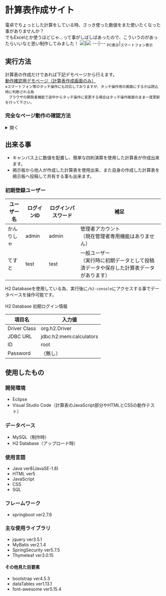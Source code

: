 # 計算表作成サイト
電卓でちょっとした計算をしている時、さっき使った数値をまた使いたくなった事がありませんか？<br>
でもExcelとか使うほどじゃ…って事がしばしばあったので、こういうのがあったらいいなと思い制作してみました！
<img src="/../../../../orioriva/orioriva.github.io/blob/main/img/calculatorpage.png">|<img src="/../../../../orioriva/orioriva.github.io/blob/main/img/calculatorpage-phone.png">
---|---
<sub>PC表示</sub>|<sub>スマートフォン表示</sub>

## 実行方法
計算表の作成だけであれば下記デモページから行えます。<br>
[動作確認用デモページ（計算表作成画面のみ）](https://orioriva.github.io/)<br>
<sub>※スマートフォン等のタッチ操作にも対応しておりますが、タッチ操作用の画面にするかは読込時に判断される為<br>
　ブラウザの開発者機能で途中からタッチ操作に変更する場合はタッチ操作画面のまま一度更新を行って下さい。</sub>

### 完全なページ動作の確認方法
<details>
  <summary>開く</summary>
  <br>
  ※ プロジェクトファイルの実行については、ここではEclipseを使用する前提で説明いたします。<br>
  
  #### 1. プロジェクトをダウンロードする
  ① ページ右上の「<> CODE ▼」をクリックします<br>
  <img src="/../../../../orioriva/orioriva.github.io/blob/main/img/projectDL1.png" width="600px"><br>
  <br>
  ② その中の「Download ZIP」をクリック<br>
  <img src="/../../../../orioriva/orioriva.github.io/blob/main/img/projectDL2.png" height="300px"><br>
  <br>
  ③ ダウンロードしたZIPファイルを好きな場所に展開して下さい<br>
  <img src="/../../../../orioriva/orioriva.github.io/blob/main/img/projectDL3.png" height="200px"><br>
  <br>
  ※ここで後々の混乱回避の為、プロジェクトデータがプロジェクトファイルの直下になっていない場合は<br>
  　中のファイル位置を移動して直しておきましょう<br>
  <img src="/../../../../orioriva/orioriva.github.io/blob/main/img/projectDL4-1.png" width="600px"><br>
  <br>
  <img src="/../../../../orioriva/orioriva.github.io/blob/main/img/projectDL4-2.png" width="600px"><br>
  
  #### 2. プロジェクトを動かしてみる（Eclipse使用）
  ※説明画像のEclipseは[Pleiades](https://mergedoc.osdn.jp/)によって日本語化されています<br>
  <br>
  ① Eclipseを開き、画面左上の「ファイル」から「ファイル・システムからプロジェクトを開く...」を選択<br>
  <img src="/../../../../orioriva/orioriva.github.io/blob/main/img/projectBuild1.png" width="400px"><br>
  <br>
  ② 「ディレクトリー(R)...」をクリック<br>
  <img src="/../../../../orioriva/orioriva.github.io/blob/main/img/projectBuild2.png" width="600px"><br>
  <br>
  ③ プロジェクトを展開したファイルを選択<br>
  <img src="/../../../../orioriva/orioriva.github.io/blob/main/img/projectBuild3.png" width="600px"><br>
  <br>
  ④ 検査が完了すると「完了」が押せるようになるのでクリック<br>
  <img src="/../../../../orioriva/orioriva.github.io/blob/main/img/projectBuild4.png" width="600px"><br>
  <br>
  ⑤ しばらくしてファイルが全て読み込まれたら<br>
  プロジェクト・エクスプローラー上のプロジェクト（名前を変えていなければ「Calculators-main」）を右クリックし<br>
  「実行」＞「Spring Bootアプリケーション」をクリック<br>
  <img src="/../../../../orioriva/orioriva.github.io/blob/main/img/projectBuild5.png" width="600px"><br>
  <br>
  ⑥ コンソール画面にエラー無く最後まで行ったら実行出来ていますので次へ<br>
  <img src="/../../../../orioriva/orioriva.github.io/blob/main/img/projectBuild6.png" width="600px"><br>
  <br>
  ⑦ 各Webブラウザ上(画像はGoogle Chrome)のURL入力欄に「localhost:（ポート番号※）」を打ち込んで移動します。<br>
  　※ポート番号のデフォルトは「8080」<br>
  <img src="/../../../../orioriva/orioriva.github.io/blob/main/img/projectBuild7.png" width="600px"><br>
  <br>
  ⑧ すると計算表作成サイトのトップページへ移動出来るので、色々と操作してみて下さい！<br>
  <img src="/../../../../orioriva/orioriva.github.io/blob/main/img/projectBuild8.png" width="600px"><br>
  <br>
  
</details>

## 出来る事
- キャンバス上に数値を配置し、簡単な四則演算を使用した計算表が作成出来ます。<br>
- 掲示板から他人が作成した計算表を使用出来、また自身の作成した計算表を掲示板へ投稿して共有する事も出来ます。

### 初期登録ユーザー
ユーザー名|ログインID|ログインパスワード|補足
---|---|---|---
かんりしゃ|admin|admin|管理者アカウント<br>（現在管理者専用機能はありません）
てすと|test|test|一般ユーザー<br>（実行時に初期データとして投稿済データや保存した計算表データがあります）

H2 Databaseを使用している為、実行後に`/h2-console`にアクセスする事でデータベースを操作可能です。<br>
<br>
H2 Database 初期ログイン情報

項目名|入力値
---|---
Driver Class|org.h2.Driver
JDBC URL|jdbc:h2:mem:calculators
ID|root
Password|（無し）

## 使用したもの
### 開発環境
- Eclipse
- Visual Studio Code（計算表のJavaScript部分やHTMLとCSSの動作テスト）

### データベース
- MySQL（制作時）
- H2 Database（アップロード時）

### 使用言語
- Java ver8(JavaSE-1.8)
- HTML ver5
- JavaScript
- CSS
- SQL

### フレームワーク
- springboot ver2.7.6

### 主な使用ライブラリ
- jquery ver3.5.1
- MyBatis ver2.1.4
- SpringSecurity ver5.7.5
- Thymeleaf ver3.0.15

#### その他見た目要素
- bootstrap ver4.5.3
- dataTables ver1.13.1
- font-awesome ver5.15.4
